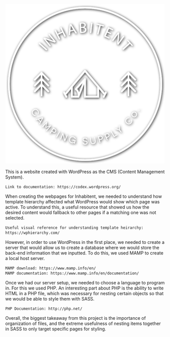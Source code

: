 <img src="./themes/inhabitant/images/logos/inhabitent-logo-full.svg">

This is a website created with WordPress as the CMS (Content Management System).

    Link to documentation: https://codex.wordpress.org/   

When creating the webpages for Inhabitent, we needed to understand how template hierarchy affected what WordPress would show which page was active. To understand this, a useful resource that showed us how the desired content would fallback to other pages if a matching one was not selected.

    Useful visual reference for understanding template heirarchy: https://wphierarchy.com/

However, in order to use WordPress in the first place, we needed to create a server that would allow us to create a database where we would store the back-end information that we inputted. To do this, we used MAMP to create a local host server.

    MAMP download: https://www.mamp.info/en/
    MAMP documentation: https://www.mamp.info/en/documentation/

Once we had our server setup, we needed to choose a language to program in. For this we used PHP. An interesting part about PHP is the ability to write HTML in a PHP file, which was necessary for nesting certain objects so that we would be able to style them with SASS.

    PHP Documentation: http://php.net/

Overall, the biggest takeaway from this project is the importance of organization of files, and the extreme usefulness of nesting items together in SASS to only target specific pages for styling.